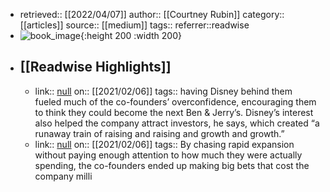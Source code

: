 - retrieved:: [[2022/04/07]]
  author:: [[Courtney Rubin]]
  category:: [[articles]]
  source:: [[medium]]
  tags:: 
  referrer::readwise
- ![book_image](https://readwise-assets.s3.amazonaws.com/static/images/article0.00998d930354.png){:height 200 :width 200}
- ## [[Readwise Highlights]]
	- link:: [null](null)
	  on:: [[2021/02/06]]
	  tags:: 
	  having Disney behind them fueled much of the co-founders’ overconfidence, encouraging them to think they could become the next Ben & Jerry’s. Disney’s interest also helped the company attract investors, he says, which created “a runaway train of raising and raising and growth and growth.”
	- link:: [null](null)
	  on:: [[2021/02/06]]
	  tags:: 
	  By chasing rapid expansion without paying enough attention to how much they were actually spending, the co-founders ended up making big bets that cost the company milli